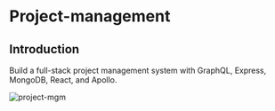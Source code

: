 # Project-management

## Introduction
Build a full-stack project management system with GraphQL, Express, MongoDB, React, and Apollo.

![project-mgm](https://github.com/Malikfasih/Project-management/assets/90088021/b1d6761f-128a-4f57-9721-9d6259c8909e)
